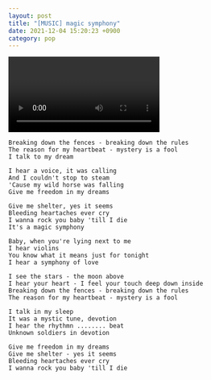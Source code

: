 ```yaml
---
layout: post
title: "[MUSIC] magic symphony"
date: 2021-12-04 15:20:23 +0900
category: pop
---
```


<div class="video-container">
    <video id="player" class="video-js vjs-default-skin vjs-big-play-centered" data-json="/public/json/pop/magic symphony.json"></video>
</div>

```
Breaking down the fences - breaking down the rules
The reason for my heartbeat - mystery is a fool
I talk to my dream
 
I hear a voice, it was calling
And I couldn't stop to steam
'Cause my wild horse was falling
Give me freedom in my dreams
 
Give me shelter, yes it seems
Bleeding heartaches ever cry
I wanna rock you baby 'till I die
It's a magic symphony
 
Baby, when you're lying next to me
I hear violins
You know what it means just for tonight
I hear a symphony of love
 
I see the stars - the moon above
I hear your heart - I feel your touch deep down inside
Breaking down the fences - breaking down the rules
The reason for my heartbeat - mystery is a fool
 
I talk in my sleep
It was a mystic tune, devotion
I hear the rhythmn ........ beat
Unknown soldiers in devotion
 
Give me freedom in my dreams
Give me shelter - yes it seems
Bleeding heartaches ever cry
I wanna rock you baby 'till I die
```